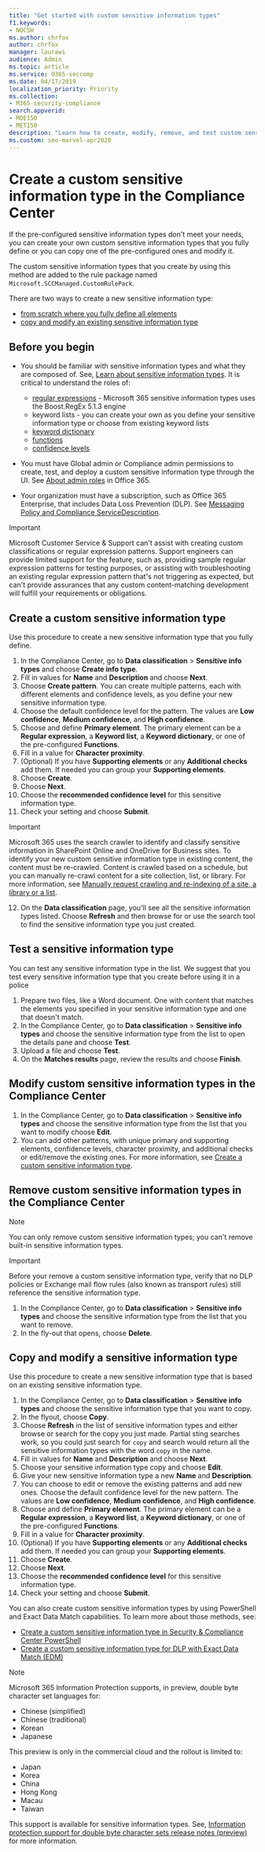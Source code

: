 ```yaml
---
title: "Get started with custom sensitive information types"
f1.keywords:
- NOCSH
ms.author: chrfox
author: chrfox
manager: laurawi
audience: Admin
ms.topic: article
ms.service: O365-seccomp
ms.date: 04/17/2019
localization_priority: Priority
ms.collection: 
- M365-security-compliance
search.appverid: 
- MOE150
- MET150
description: "Learn how to create, modify, remove, and test custom sensitive information types for DLP in the graphical user interface in Security & Compliance Center."
ms.custom: seo-marvel-apr2020
---
```

# Create a custom sensitive information type in the Compliance Center

If the pre-configured sensitive information types don't meet your needs, you can create your own custom sensitive information types that you fully define or you can copy one of the pre-configured ones and modify it.

The custom sensitive information types that you create by using this method are added to the rule package named `Microsoft.SCCManaged.CustomRulePack`.

There are two ways to create a new sensitive information type:

- [from scratch where you fully define all elements](#create-a-custom-sensitive-information-type)
- [copy and modify an existing sensitive information type](#copy-and-modify-a-sensitive-information-type)


## Before you begin

- You should be familiar with sensitive information types and what they are composed of. See, [Learn about sensitive information types](sensitive-information-type-learn-about.md). It is critical to understand the roles of:
    - [regular expressions](https://www.boost.org/doc/libs/1_68_0/libs/regex/doc/html/) - Microsoft 365 sensitive information types uses the Boost.RegEx 5.1.3 engine
    - keyword lists - you can create your own as you define your sensitive information type or choose from existing keyword lists
    - [keyword dictionary](create-a-keyword-dictionary.md)
    - [functions](what-the-dlp-functions-look-for.md)
    - [confidence levels](sensitive-information-type-learn-about.md#more-on-confidence-levels)
 
- You must have Global admin or Compliance admin permissions to create, test, and deploy a custom sensitive information type through the UI. See [About admin roles](https://docs.microsoft.com/office365/admin/add-users/about-admin-roles?view=o365-worldwide) in Office 365.

- Your organization must have a subscription, such as Office 365 Enterprise, that includes Data Loss Prevention (DLP). See [Messaging Policy and Compliance ServiceDescription](https://docs.microsoft.com/office365/servicedescriptions/exchange-online-protection-service-description/messaging-policy-and-compliance-servicedesc). 


> [!IMPORTANT]
> Microsoft Customer Service & Support can't assist with creating custom classifications or regular expression patterns. Support engineers can provide limited support for the feature, such as, providing sample regular expression patterns for testing purposes, or assisting with troubleshooting an existing regular expression pattern that's not triggering as expected, but can't provide assurances that any custom content-matching development will fulfill your requirements or obligations.

## Create a custom sensitive information type

Use this procedure to create a new sensitive information type that you fully define. 

1. In the Compliance Center, go to **Data classification** \> **Sensitive info types** and choose **Create info type**.
2. Fill in values for **Name** and **Description** and choose **Next**.
3. Choose **Create pattern**. You can create multiple patterns, each with different elements and confidence levels, as you define your new sensitive information type.
4. Choose the default confidence level for the pattern. The values are **Low confidence**, **Medium confidence**, and **High confidence**.
5. Choose and define **Primary element**. The primary element can be a **Regular expression**, a **Keyword list**, a **Keyword dictionary**, or one of the pre-configured **Functions**.
6. Fill in a value for **Character proximity**.
7. (Optional) If you have **Supporting elements** or any **Additional checks** add them. If needed you can group your **Supporting elements**.
8. Choose **Create**.
9. Choose **Next**.
10. Choose the **recommended confidence level** for this sensitive information type.
11. Check your setting and choose **Submit**.

> [!IMPORTANT]
> Microsoft 365 uses the search crawler to identify and classify sensitive information in SharePoint Online and OneDrive for Business sites. To identify your new custom sensitive information type in existing content, the content must be re-crawled. Content is crawled based on a schedule, but you can manually re-crawl content for a site collection, list, or library. For more information, see [Manually request crawling and re-indexing of a site, a library or a list](https://docs.microsoft.com/sharepoint/crawl-site-content).


<!-- Here's a scenario: You want a custom sensitive information type that detects 9-digit employee numbers in content, along with the keywords "employee" "ID" and "badge". To create this custom sensitive information type, do the following steps:

1. In the Security & Compliance Center, go to **Classifications** \> **Sensitive info types** and click **Create**.

    ![Location of Sensitive info types and Create button](../media/scc-cust-sens-info-type-new.png)

2. In the **Choose a name and description** page that opens, enter the following values:

  - **Name**: Employee ID.

  - **Description**: Detect nine-digit Contoso employee ID numbers.

    ![Name and description page](../media/scc-cust-sens-info-type-new-name-desc.png)

    When you're finished, click **Next**.

3. In the **Requirements for matching** page that opens, click **Add an element** configure the following settings:

    - **Detect content containing**:
 
      a. Click **Any of these** and select **Regular expression**.

      b. In the regular expression box, enter `(\s)(\d{9})(\s)` (nine-digit numbers surrounded by white space).
  
    - **Supporting elements**: Click **Add supporting elements** and select **Contains this keyword list**.

    - In the **Contains this keyword list** area that appears, configure the following settings:

      - **Keyword list**: Enter the following value: employee,ID,badge.

      - **Minimum count**: Leave the default value 1.

    - Leave the default **Confidence level** value 60. 

    - Leave the default **Character proximity** value 300.

    ![Requirements for matching page](../media/scc-cust-sens-info-type-new-reqs.png)

    When you're finished, click **Next**.

4. On the **Review and finalize** page that opens, review the settings and click **Finish**.

    ![Review and finalize page](../media/scc-cust-sens-info-type-new-review.png) -->

12. On the **Data classification** page, you'll see all the sensitive information types listed. Choose **Refresh** and then browse for or use the search tool to find the sensitive information type you just created.

## Test a sensitive information type

You can test any sensitive information type in the list. We suggest that you test every sensitive information type that you create before using it in a police

1. Prepare two files, like a Word document. One with content that matches the elements you specified in your sensitive information type and one that doesn't match.
2. In the Compliance Center, go to **Data classification** \> **Sensitive info types** and choose the sensitive information type from the list to open the details pane and choose **Test**.
3. Upload a file and choose **Test**.
4. On the **Matches results** page, review the results and choose **Finish**.

##

## Modify custom sensitive information types in the Compliance Center


<!-- check to see if this note contradicts the guidance in "customize a built in sensitive information type customize-a-built-in-sensitive-information-type it sure seems like it does-->
<!-- - You can only modify custom sensitive information types; you can't modify built-in sensitive information types. But you can use PowerShell to export built-in custom sensitive information types, customize them, and import them as custom sensitive information types. For more information, see [Customize a built-in sensitive information type](customize-a-built-in-sensitive-information-type.md).

- You can only modify custom sensitive information types that you created in the UI. If you used the [PowerShell procedure](create-a-custom-sensitive-information-type-in-scc-powershell.md) to import a custom sensitive information type rule package, you'll get an error. -->

1. In the Compliance Center, go to **Data classification** \> **Sensitive info types** and choose the sensitive information type from the list that you want to modify choose **Edit**.
2. You can add other patterns, with unique primary and supporting elements, confidence levels, character proximity, and additional checks or edit/remove the existing ones. For more information, see [Create a custom sensitive information type](#create-a-custom-sensitive-information-types).

## Remove custom sensitive information types in the Compliance Center 

> [!NOTE]
> You can only remove custom sensitive information types; you can't remove built-in sensitive information types.

> [!IMPORTANT]
> Before your remove a custom sensitive information type, verify that no DLP policies or Exchange mail flow rules (also known as transport rules) still reference the sensitive information type.

1. In the Compliance Center, go to **Data classification** \> **Sensitive info types** and choose the sensitive information type from the list that you want to remove.
2. In the fly-out that opens, choose **Delete**.

## Copy and modify a sensitive information type

Use this procedure to create a new sensitive information type that is based on an existing sensitive information type. 

1. In the Compliance Center, go to **Data classification** \> **Sensitive info types** and choose the sensitive information type that you want to copy.
2. In the flyout, choose **Copy**.
3. Choose **Refresh** in the list of sensitive information types and either browse or search for the copy you just made. Partial sting searches work, so you could just search for `copy` and search would return all the sensitive information types with the word `copy` in the name. 
4. Fill in values for **Name** and **Description** and choose **Next**.
5. Choose your sensitive information type copy and choose **Edit**. 
6. Give your new sensitive information type a new **Name** and **Description**.
7. You can choose to edit or remove the existing patterns and add new ones. Choose the default confidence level for the new pattern. The values are **Low confidence**, **Medium confidence**, and **High confidence**.
8. Choose and define **Primary element**. The primary element can be a **Regular expression**, a **Keyword list**, a **Keyword dictionary**, or one of the pre-configured **Functions**.
9. Fill in a value for **Character proximity**.
10. (Optional) If you have **Supporting elements** or any **Additional checks** add them. If needed you can group your **Supporting elements**.
11. Choose **Create**.
12. Choose **Next**.
13. Choose the **recommended confidence level** for this sensitive information type.
14. Check your setting and choose **Submit**.

You can also create custom sensitive information types by using PowerShell and Exact Data Match capabilities. To learn more about those methods, see:
- [Create a custom sensitive information type in Security & Compliance Center PowerShell](create-a-custom-sensitive-information-type-in-scc-powershell.md)
- [Create a custom sensitive information type for DLP with Exact Data Match (EDM)](create-custom-sensitive-information-types-with-exact-data-match-based-classification.md)
 
> [!NOTE]
> Microsoft 365 Information Protection supports, in preview, double byte character set languages for:
> - Chinese (simplified)
> - Chinese (traditional)
> - Korean
> - Japanese
> 
>This preview is only in the commercial cloud and the rollout is limited to:
> - Japan
> - Korea
> - China
> - Hong Kong
> - Macau
> - Taiwan
>
>This support is available for sensitive information types. See, [Information protection support for double byte character sets release notes (preview)](mip-dbcs-relnotes.md) for more information.